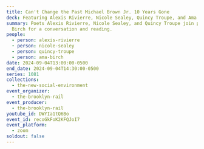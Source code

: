 ```yaml
---
title: Can't Change the Past Michael Brown Jr. 10 Years Gone
deck: Featuring Alexis Rivierre, Nicole Sealey, Quincy Troupe, and Ama Birch
summary: Poets Alexis Rivierre, Nicole Sealey, and Quincy Troupe join poet Ama
  Birch for a conversation and reading.
people:
  - person: alexis-rivierre
  - person: nicole-sealey
  - person: quincy-troupe
  - person: ama-birch
date: 2024-09-04T13:00:00-0500
end_date: 2024-09-04T14:30:00-0500
series: 1081
collections:
  - the-new-social-environment
event_organizer:
  - the-brooklyn-rail
event_producer:
  - the-brooklyn-rail
youtube_id: DWYIa1tQ6Bo
event_id: recoGkFoK2KFQJoI7
event_platform:
  - zoom
soldout: false
---
```

